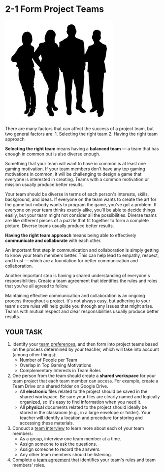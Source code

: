 # 2-1 Form Project Teams

![](../.gitbook/assets/team.jpg)

There are many factors that can affect the success of a project team, but two general factors are: 1. Selecting the right team 2. Having the right team approach

**Selecting the right team** means having a **balanced team** — a team that has enough in common but is also diverse enough.

Something that your team will want to have in common is at least one gaming motivation. If your team members don't have any top gaming motivations in common, it will be challenging to design a game that everyone is interested in creating. Teams with a common motivation or mission usually produce better results.

Your team should be diverse in terms of each person's interests, skills, background, and ideas. If everyone on the team wants to create the art for the game but nobody wants to program the game, you've got a problem. If everyone on your team thinks exactly alike, you'll be able to decide things easily, but your team might not consider all the possibilities. Diverse teams are like different pieces of a puzzle that fit together to form a complete picture. Diverse teams usually produce better results.

**Having the right team approach** means being able to effectively **communicate and collaborate** with each other.

An important first step in communication and collaboration is simply getting to know your team members better. This can help lead to empathy, respect, and trust — which are a foundation for better communication and collaboration.

Another important step is having a shared understanding of everyone's responsibilities. Create a team agreement that identifies the rules and roles that you've all agreed to follow.

Maintaining effective communication and collaboration is an ongoing process throughout a project. It's not always easy, but adhering to your team's core rules will help guide you through any issues that might arise. Teams with mutual respect and clear responsibilities usually produce better results.

## YOUR TASK

1. Identify your [team preferences](https://drive.google.com/open?id=1vRq6jKLcFWTJ9NVW6kJ-_kA0wjjN-xpU5j6c85evcts), and then form into project teams based on the process determined by your teacher, which will take into account \(among other things\):
   * Number of People per Team
   * Overlap in Top Gaming Motivations
   * Complementary Interests in Team Roles
2. One person from the team should create a **shared workspace** for your team project that each team member can access. For example, create a Team Drive or a shared folder on Google Drive.
   * All **electronic** files related to the project should be saved in the shared workspace. Be sure your files are clearly named and logically organized, so it's easy to find information when you need it.
   * All **physical** documents related to the project should ideally be stored in the classroom \(e.g., in a large envelope or folder\). Your teacher will identify a location and procedure for storing and accessing these materials.
3. Conduct a [team interview](https://drive.google.com/open?id=1tsXumoqsBlBe7HFInl7YADO43CKkQEFRkYhJLTVVl8s) to learn more about each of your team members:
   * As a group, interview one team member at a time.
   * Assign someone to ask the questions.
   * Assign someone to record the answers.
   * Any other team members should be listening.
4. Complete a [team agreement](https://drive.google.com/open?id=1qNu6SFwoHkAjfeBNI2GPavxjo_9zCM8534yPYF6feAI) that identifies your team's rules and team members' roles.

